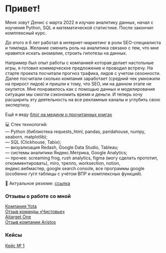 <h1>Привет!</h1>

<p>Меня зовут Денис с марта 2022 я изучаю аналитику данных, начал с изучения Python, SQL и математической статистике. После закончил комплексный курс.</p>
<p>До этого я 6 лет работал в интернет-маркетинг в роли SEO-специалиста и тимлида. Желание сменить роль на аналитика связано с тем, что мне нравится искать аномалии, строить гипотезы на данных.</p>
<p>Например был опыт работы с компанией которая делает настольные игры, я  готовил коммерческое предложение и проводил встречу. На старте проекта посчитали прогноз трафика, лидов с учетом сезонности. Далее посчитали сколько компания заработает (средний чек умножили на прирост лидов) и пришли к тому, что SEO, им на данном этапе не окупится. Мне понравилось как с помощью данных и моделирования ситуации мы смогли сэкономить время и деньги. И теперь хочу расширить эту деятельность на все рекламные каналы и углубить свою экспертизу.</p>

Ещё я веду [блог на медиум о прочитанных книгах](https://medium.com/@vasilew-denis "ссылка на блог")

:computer: Стек технологий:</br>
— Python (библиотека requests_html, pandas, pandahouse, numpy, seaborn, matplotlib);</br>
— SQL (Clickhouse, Tabix);</br>
— визуализация Redash, Google Data Studio, Tableau;</br>
— системы аналитики Яндекс.Метрика, Google Analytics;</br>
— прочее: screaming frog, rush analytics, figma (могу сделать прототип, откомментировать), miro, трелло, worksection, notion, яндекс.вебмастер, google search console, все программы google (особенно гугл таблицы с учётом ВПР и комплексных функций).

:information_desk_person: Актуальное резюме: [ссылка](https://vladimir.hh.ru/resume/eb250e12ff0b7039c10039ed1f4c5332304649)

<h3 style='margin-bottom: 5px'>Отзывы о работе со мной</h3>

[Компания Yota](https://www.it-agency.ru/academy/feedback-yota/)</br>
[Отзыв команды «Чистовье»](https://www.it-agency.ru/academy/chistove-seo-review/)</br>
[Aitarget One](https://vc.ru/it-agency/463100-kak-servis-aitarget-one-sohranil-potok-zayavok-v-krizis-s-pomoshchyu-kontenta-i-seo)</br>
[Отзыв компании Aristos](https://www.it-agency.ru/academy/aristos-review-seo/)</br>
<h3>Кейсы</h3>

[Кейс № 1](https://github.com/vasilew/vasilew/blob/main/cases.md#%D0%BA%D0%B5%D0%B9%D1%81-1)




